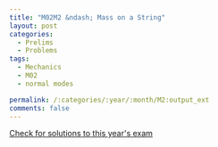 ```yaml
---
title: "M02M2 &ndash; Mass on a String"
layout: post
categories:
  - Prelims
  - Problems
tags:
  - Mechanics
  - M02
  - normal modes

permalink: /:categories/:year/:month/M2:output_ext
comments: false
---
```

<object data="2002M2M.pdf" type="application/pdf" width="100%" height="500"></object>
<div class="message"><a href='https://princetonprelim.com/prelim/9/'>Check for solutions to this year's exam</a></div>